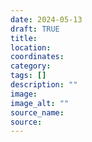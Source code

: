 ```yaml
---
date: 2024-05-13
draft: TRUE
title: 
location: 
coordinates: 
category: 
tags: []
description: ""
image: 
image_alt: ""
source_name: 
source: 
---
```

